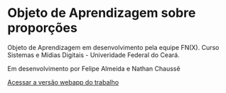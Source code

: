 # Objeto de Aprendizagem sobre proporções
Objeto de Aprendizagem em desenvolvimento pela equipe FN(X). Curso Sistemas e Mídias Digitais - Univeridade Federal do Ceará.

Em desenvolvimento por Felipe Almeida e Nathan Chaussê

[Acessar a versão webapp do trabalho](http://smdufc.github.io/oafnx)
